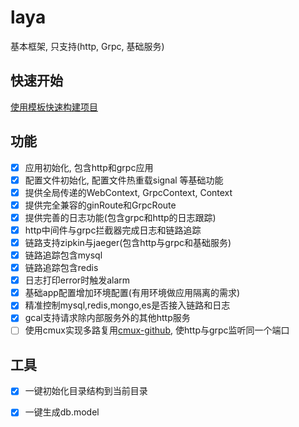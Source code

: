 # laya

基本框架, 只支持(http, Grpc, 基础服务)

## 快速开始

[使用模板快速构建项目](https://github.com/layasugar/laya-template)

## 功能

- [x] 应用初始化, 包含http和grpc应用
- [x] 配置文件初始化, 配置文件热重载signal 等基础功能
- [x] 提供全局传递的WebContext, GrpcContext, Context
- [x] 提供完全兼容的ginRoute和GrpcRoute
- [x] 提供完善的日志功能(包含grpc和http的日志跟踪)
- [x] http中间件与grpc拦截器完成日志和链路追踪
- [x] 链路支持zipkin与jaeger(包含http与grpc和基础服务)
- [x] 链路追踪包含mysql
- [x] 链路追踪包含redis
- [x] 日志打印error时触发alarm
- [x] 基础app配置增加环境配置(有用环境做应用隔离的需求)
- [x] 精准控制mysql,redis,mongo,es是否接入链路和日志
- [x] gcal支持请求除内部服务外的其他http服务
- [ ] 使用cmux实现多路复用[cmux-github](https://github.com/soheilhy/cmux), 使http与grpc监听同一个端口

## 工具

- [x] 一键初始化目录结构到当前目录
- [x] 一键生成db.model


